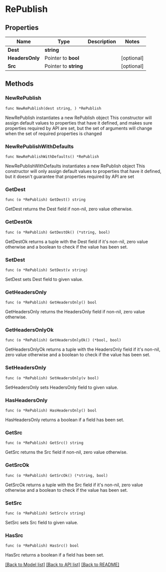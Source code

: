 # RePublish

## Properties

Name | Type | Description | Notes
------------ | ------------- | ------------- | -------------
**Dest** | **string** |  | 
**HeadersOnly** | Pointer to **bool** |  | [optional] 
**Src** | Pointer to **string** |  | [optional] 

## Methods

### NewRePublish

`func NewRePublish(dest string, ) *RePublish`

NewRePublish instantiates a new RePublish object
This constructor will assign default values to properties that have it defined,
and makes sure properties required by API are set, but the set of arguments
will change when the set of required properties is changed

### NewRePublishWithDefaults

`func NewRePublishWithDefaults() *RePublish`

NewRePublishWithDefaults instantiates a new RePublish object
This constructor will only assign default values to properties that have it defined,
but it doesn't guarantee that properties required by API are set

### GetDest

`func (o *RePublish) GetDest() string`

GetDest returns the Dest field if non-nil, zero value otherwise.

### GetDestOk

`func (o *RePublish) GetDestOk() (*string, bool)`

GetDestOk returns a tuple with the Dest field if it's non-nil, zero value otherwise
and a boolean to check if the value has been set.

### SetDest

`func (o *RePublish) SetDest(v string)`

SetDest sets Dest field to given value.


### GetHeadersOnly

`func (o *RePublish) GetHeadersOnly() bool`

GetHeadersOnly returns the HeadersOnly field if non-nil, zero value otherwise.

### GetHeadersOnlyOk

`func (o *RePublish) GetHeadersOnlyOk() (*bool, bool)`

GetHeadersOnlyOk returns a tuple with the HeadersOnly field if it's non-nil, zero value otherwise
and a boolean to check if the value has been set.

### SetHeadersOnly

`func (o *RePublish) SetHeadersOnly(v bool)`

SetHeadersOnly sets HeadersOnly field to given value.

### HasHeadersOnly

`func (o *RePublish) HasHeadersOnly() bool`

HasHeadersOnly returns a boolean if a field has been set.

### GetSrc

`func (o *RePublish) GetSrc() string`

GetSrc returns the Src field if non-nil, zero value otherwise.

### GetSrcOk

`func (o *RePublish) GetSrcOk() (*string, bool)`

GetSrcOk returns a tuple with the Src field if it's non-nil, zero value otherwise
and a boolean to check if the value has been set.

### SetSrc

`func (o *RePublish) SetSrc(v string)`

SetSrc sets Src field to given value.

### HasSrc

`func (o *RePublish) HasSrc() bool`

HasSrc returns a boolean if a field has been set.


[[Back to Model list]](../README.md#documentation-for-models) [[Back to API list]](../README.md#documentation-for-api-endpoints) [[Back to README]](../README.md)


